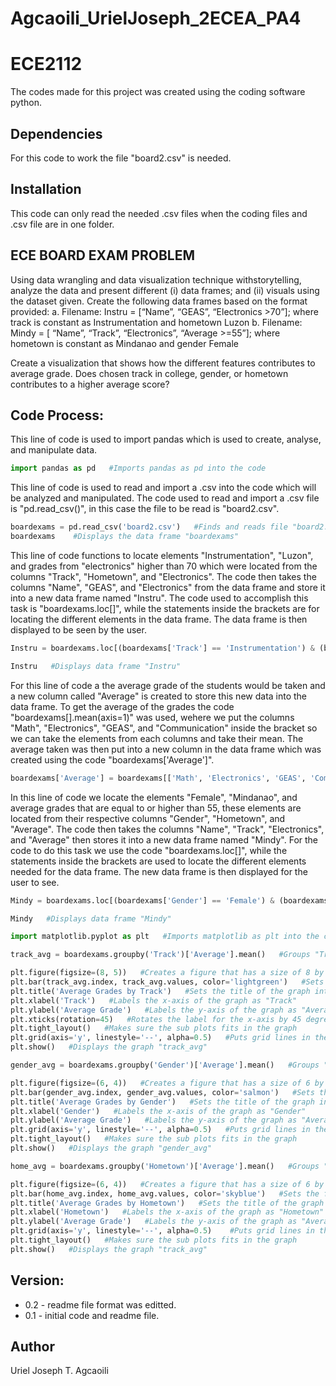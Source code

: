 # Agcaoili_UrielJoseph_2ECEA_PA4

# ECE2112

The codes made for this project was created using the coding software python.

## Dependencies
For this code to work the file "board2.csv" is needed.

## Installation
This code can only read the needed .csv files when the coding files and .csv file are in one folder.

## ECE BOARD EXAM PROBLEM
Using data wrangling and data visualization technique withstorytelling, analyze the data and present different (i) data frames; and (ii) visuals using the dataset given.
Create the following data frames based on the format provided:
a. Filename: Instru = [“Name”, “GEAS”, “Electronics >70”]; where track is constant as Instrumentation and hometown Luzon
b. Filename: Mindy = [ “Name”, “Track”, “Electronics”, “Average >=55”]; where hometown is constant as Mindanao and gender Female

Create a visualization that shows how the different features contributes to average grade. Does
chosen track in college, gender, or hometown contributes to a higher average score?

## Code Process:

This line of code is used to import pandas which is used to create, analyse, and manipulate data.
```python
import pandas as pd   #Imports pandas as pd into the code
```

This line of code is used to read and import a .csv into the code which will be analyzed and manipulated. The code used to read and import a .csv file is "pd.read_csv()", in this case the file to be read is "board2.csv".
```python
boardexams = pd.read_csv('board2.csv')   #Finds and reads file "board2.cs" then stores it into data frame "boardexams"
boardexams    #Displays the data frame "boardexams"
```

This line of code functions to locate elements "Instrumentation", "Luzon", and grades from "electronics" higher than 70 which were located from the columns "Track", "Hometown", and "Electronics". The code then takes the columns "Name", "GEAS", and "Electronics" from the data frame and store it into a new data frame named "Instru". The code used to accomplish this task is "boardexams.loc[]", while the statements inside the brackets are for locating the different elements in the data frame. The data frame is then displayed to be seen by the user.
```python
Instru = boardexams.loc[(boardexams['Track'] == 'Instrumentation') & (boardexams['Hometown'] == 'Luzon') & (boardexams['Electronics'] > 70), ['Name', 'GEAS', 'Electronics']]   #Locates variables whose track is "Intrumentation", hometown is in "Luzon" and grade in "Electronics" is higher then 70, then takes the name, grade in "GEAS" and "Electronics" and was then stored in "Instru" as a new data frame

Instru   #Displays data frame "Instru"
```

For this line of code a the average grade of the students would be taken and a new column called "Average" is created to store this new data into the data frame. To get the average of the grades the code "boardexams[].mean(axis=1)" was used, wehere we put the columns "Math", "Electronics", "GEAS", and "Communication" inside the bracket so we can take the elements from each columns and take their mean. The average taken was then put into a new column in the data frame which was created using the code "boardexams['Average']".
```python
boardexams['Average'] = boardexams[['Math', 'Electronics', 'GEAS', 'Communication']].mean(axis=1)   #Takes the mean of all grades then stores it in a new column in the data frame.
```

In this line of code we locate the elements "Female", "Mindanao", and average grades that are equal to or higher than 55, these elements are located from their respective columns "Gender", "Hometown", and "Average". The code then takes the columns "Name", "Track", "Electronics", and "Average" then stores it into a new data frame named "Mindy". For the code to do this task we use the code "boardexams.loc[]", while the statements inside the brackets are used to locate the different elements needed for the data frame. The new data frame is then displayed for the user to see.
```python
Mindy = boardexams.loc[(boardexams['Gender'] == 'Female') & (boardexams['Average'] >= 55), ['Name', 'Track', 'Electronics', 'Average']]   ##Locates variables whose gender is "Female", average is equal or greater than 55 then takes the name, track, grade in "Electronics" and their average and was then stored in "Mindy" as a new data frame

Mindy   #Displays data frame "Mindy"
```


```python
import matplotlib.pyplot as plt   #Imports matplotlib as plt into the code
```


```python
track_avg = boardexams.groupby('Track')['Average'].mean()   #Groups "Track" and "Average" and takes their mean, then stores the data into "track_avg"
```


```python
plt.figure(figsize=(8, 5))   #Creates a figure that has a size of 8 by 5
plt.bar(track_avg.index, track_avg.values, color='lightgreen')   #Sets the figure into a bar graph where the bars in in the graph is colored "lightgreen" and uses the data from "track_avg"
plt.title('Average Grades by Track')   #Sets the title of the graph into "Average Grades by Track"
plt.xlabel('Track')   #Labels the x-axis of the graph as "Track"
plt.ylabel('Average Grade')   #Labels the y-axis of the graph as "Average Grade"
plt.xticks(rotation=45)   #Rotates the label for the x-axis by 45 degrees
plt.tight_layout()   #Makes sure the sub plots fits in the graph
plt.grid(axis='y', linestyle='--', alpha=0.5)   #Puts grid lines in the y-axis with a linestyle "--" and line thickness of 0.5
plt.show()   #Displays the graph "track_avg"
```


```python
gender_avg = boardexams.groupby('Gender')['Average'].mean()   #Groups "Gender" and "Average" and takes their mean, then stores the data into "gender_avg"
```


```python
plt.figure(figsize=(6, 4))   #Creates a figure that has a size of 6 by 4
plt.bar(gender_avg.index, gender_avg.values, color='salmon')   #Sets the figure into a bar graph where the bars in in the graph is colored "salmon" and uses the data from "gender_avg"
plt.title('Average Grades by Gender')   #Sets the title of the graph into "Average Grades by Gender"
plt.xlabel('Gender')   #Labels the x-axis of the graph as "Gender"
plt.ylabel('Average Grade')   #Labels the y-axis of the graph as "Average Grade"
plt.grid(axis='y', linestyle='--', alpha=0.5)   #Puts grid lines in the y-axis with a linestyle "--" and line thickness of 0.5
plt.tight_layout()   #Makes sure the sub plots fits in the graph
plt.show()   #Displays the graph "gender_avg"
```


```python
home_avg = boardexams.groupby('Hometown')['Average'].mean()   #Groups "Hometown" and "Average" and takes their mean, then stores the data into "track_avg"
```


```python
plt.figure(figsize=(6, 4))   #Creates a figure that has a size of 6 by 4
plt.bar(home_avg.index, home_avg.values, color='skyblue')   #Sets the figure into a bar graph where the bars in in the graph is colored "salmon" and uses the data from "home_avg"
plt.title('Average Grades by Hometown')   #Sets the title of the graph into "Average Grades by Hometown"
plt.xlabel('Hometown')   #Labels the x-axis of the graph as "Hometown"
plt.ylabel('Average Grade')   #Labels the y-axis of the graph as "Average Grade"
plt.grid(axis='y', linestyle='--', alpha=0.5)    #Puts grid lines in the y-axis with a linestyle "--" and line thickness of 0.5
plt.tight_layout()   #Makes sure the sub plots fits in the graph
plt.show()   #Displays the graph "track_avg"
```

## Version:
* 0.2 - readme file format was editted.
* 0.1 - initial code and readme file.

## Author
Uriel Joseph T. Agcaoili
